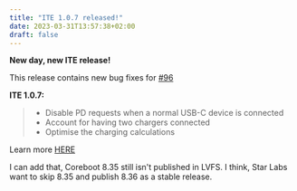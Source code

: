```yaml
---
title: "ITE 1.0.7 released!"
date: 2023-03-31T13:57:38+02:00
draft: false
---
```


**New day, new ITE release!**

This release contains new bug fixes for [#96](https://github.com/StarLabsLtd/firmware/issues/96)

**ITE 1.0.7:**

> - Disable PD requests when a normal USB-C device is connected
> - Account for having two chargers connected
> - Optimise the charging calculations

Learn more [HERE](https://github.com/StarLabsLtd/firmware/commit/ad1d081c533ccb453839d07325aff39896e8988e)

I can add that, Coreboot 8.35 still isn't published in LVFS. I think, Star Labs want to skip 8.35 and publish 8.36 as a stable release. 